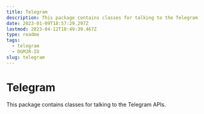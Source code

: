 ```yaml
---
title: Telegram
description: This package contains classes for talking to the Telegram APIs.
date: 2023-01-09T18:57:29.297Z
lastmod: 2023-04-12T10:49:39.467Z
type: readme
tags:
  - telegram
  - DGMJR-IO
slug: telegram
---
```


# Telegram

This package contains classes for talking to the Telegram APIs.
